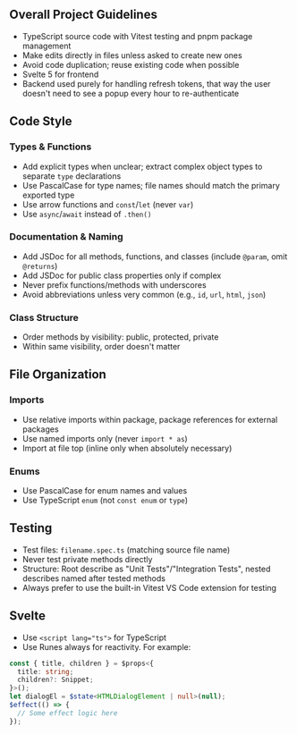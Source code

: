 ## Overall Project Guidelines

- TypeScript source code with Vitest testing and pnpm package management
- Make edits directly in files unless asked to create new ones
- Avoid code duplication; reuse existing code when possible
- Svelte 5 for frontend
- Backend used purely for handling refresh tokens, that way the user doesn't need to see a popup every hour to re-authenticate

## Code Style

### Types & Functions

- Add explicit types when unclear; extract complex object types to separate `type` declarations
- Use PascalCase for type names; file names should match the primary exported type
- Use arrow functions and `const`/`let` (never `var`)
- Use `async`/`await` instead of `.then()`

### Documentation & Naming

- Add JSDoc for all methods, functions, and classes (include `@param`, omit `@returns`)
- Add JSDoc for public class properties only if complex
- Never prefix functions/methods with underscores
- Avoid abbreviations unless very common (e.g., `id`, `url`, `html`, `json`)

### Class Structure

- Order methods by visibility: public, protected, private
- Within same visibility, order doesn't matter

## File Organization

### Imports

- Use relative imports within package, package references for external packages
- Use named imports only (never `import * as`)
- Import at file top (inline only when absolutely necessary)

### Enums

- Use PascalCase for enum names and values
- Use TypeScript `enum` (not `const enum` or `type`)

## Testing

- Test files: `filename.spec.ts` (matching source file name)
- Never test private methods directly
- Structure: Root describe as "Unit Tests"/"Integration Tests", nested describes named after tested methods
- Always prefer to use the built-in Vitest VS Code extension for testing

## Svelte

- Use `<script lang="ts">` for TypeScript
- Use Runes always for reactivity. For example:

```ts
const { title, children } = $props<{
  title: string;
  children?: Snippet;
}>();
let dialogEl = $state<HTMLDialogElement | null>(null);
$effect(() => {
  // Some effect logic here
});
```

